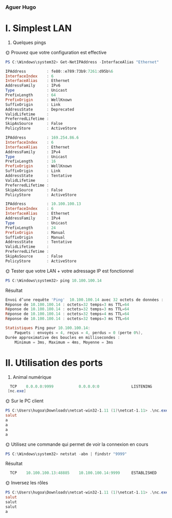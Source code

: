 ### Aguer Hugo 

# I. Simplest LAN
1. Quelques pings

🌞 Prouvez que votre configuration est effective
```powershell
PS C:\Windows\system32> Get-NetIPAddress -InterfaceAlias "Ethernet"
```
```Powershell
IPAddress         : fe80::e789:73b9:7261:d95b%6
InterfaceIndex    : 6
InterfaceAlias    : Ethernet
AddressFamily     : IPv6
Type              : Unicast
PrefixLength      : 64
PrefixOrigin      : WellKnown
SuffixOrigin      : Link
AddressState      : Deprecated
ValidLifetime     :
PreferredLifetime :
SkipAsSource      : False
PolicyStore       : ActiveStore

IPAddress         : 169.254.86.6
InterfaceIndex    : 6
InterfaceAlias    : Ethernet
AddressFamily     : IPv4
Type              : Unicast
PrefixLength      : 16
PrefixOrigin      : WellKnown
SuffixOrigin      : Link
AddressState      : Tentative
ValidLifetime     :
PreferredLifetime :
SkipAsSource      : False
PolicyStore       : ActiveStore

IPAddress         : 10.100.100.13
InterfaceIndex    : 6
InterfaceAlias    : Ethernet
AddressFamily     : IPv4
Type              : Unicast
PrefixLength      : 24
PrefixOrigin      : Manual
SuffixOrigin      : Manual
AddressState      : Tentative
ValidLifetime     :
PreferredLifetime :
SkipAsSource      : False
PolicyStore       : ActiveStore


```
🌞 Tester que votre LAN + votre adressage IP est fonctionnel
```powershell
PS C:\Windows\system32> ping 10.100.100.14
```
Résultat
```powershell
Envoi d’une requête 'Ping'  10.100.100.14 avec 32 octets de données :
Réponse de 10.100.100.14 : octets=32 temps=3 ms TTL=64
Réponse de 10.100.100.14 : octets=32 temps=3 ms TTL=64
Réponse de 10.100.100.14 : octets=32 temps=4 ms TTL=64
Réponse de 10.100.100.14 : octets=32 temps=3 ms TTL=64

Statistiques Ping pour 10.100.100.14:
    Paquets : envoyés = 4, reçus = 4, perdus = 0 (perte 0%),
Durée approximative des boucles en millisecondes :
    Minimum = 3ms, Maximum = 4ms, Moyenne = 3ms
```
# II. Utilisation des ports
1. Animal numérique
```powershell 
  TCP    0.0.0.0:9999           0.0.0.0:0              LISTENING
 [nc.exe]
 ```
 🌞 Sur le PC client

 ```powershell
 PS C:\Users\hugoa\Downloads\netcat-win32-1.11 (1)\netcat-1.11> .\nc.exe 10.100.100.14 9999
salut
a
a
a
a
```
🌞 Utilisez une commande qui permet de voir la connexion en cours
```powershell
PS C:\Windows\system32> netstat -abn | findstr "9999"
```
Résultat
```powershell
  TCP    10.100.100.13:48885    10.100.100.14:9999     ESTABLISHED
  ```
  🌞 Inversez les rôles
  ```powershell
PS C:\Users\hugoa\Downloads\netcat-win32-1.11 (1)\netcat-1.11> .\nc.exe  -l -p 48885
salut
salut
salut
a
```
